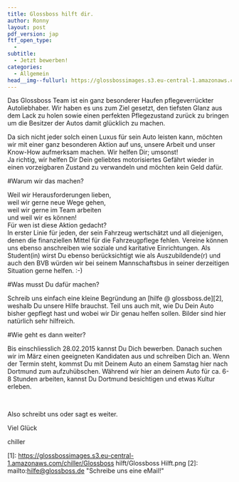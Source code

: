 ```yaml
---
title: Glossboss hilft dir.
author: Ronny
layout: post
pdf_version: jap
ftf_open_type:
  - 
subtitle:
  - Jetzt bewerben!
categories:
  - Allgemein
head__img--fullurl: https://glossbossimages.s3.eu-central-1.amazonaws.com/headerimg/golf7gtd.jpg
---
```

Das Glossboss Team ist ein ganz besonderer Haufen pflegeverrückter Autoliebhaber. Wir haben es uns zum Ziel gesetzt, den tiefsten Glanz aus dem Lack zu holen sowie einen perfekten Pflegezustand zurück zu bringen um die Besitzer der Autos damit glücklich zu machen.

Da sich nicht jeder solch einen Luxus für sein Auto leisten kann, möchten wir mit einer ganz besonderen Aktion auf uns, unsere Arbeit und unser Know-How aufmerksam machen. Wir helfen Dir; umsonst!  
Ja richtig, wir helfen Dir Dein geliebtes motorisiertes Gefährt wieder in einen vorzeigbaren Zustand zu verwandeln und möchten kein Geld dafür.

#Warum wir das machen?

Weil wir Herausforderungen lieben,  
weil wir gerne neue Wege gehen,  
weil wir gerne im Team arbeiten  
und weil wir es können!  
Für wen ist diese Aktion gedacht?  
In erster Linie für jeden, der sein Fahrzeug wertschätzt und all diejenigen, denen die finanziellen Mittel für die Fahrzeugpflege fehlen. Vereine können uns ebenso anschreiben wie soziale und karitative Einrichtungen. Als Student(in) wirst Du ebenso berücksichtigt wie als Auszubildende(r) und auch den BVB würden wir bei seinem Mannschaftsbus in seiner derzeitigen Situation gerne helfen. :-)

#Was musst Du dafür machen?

Schreib uns einfach eine kleine Begründung an [hilfe @ glossboss.de][2], weshalb Du unsere Hilfe brauchst. Teil uns auch mit, wie Du Dein Auto bisher gepflegt hast und wobei wir Dir genau helfen sollen. Bilder sind hier natürlich sehr hilfreich.

#Wie geht es dann weiter?

Bis einschliesslich 28.02.2015 kannst Du Dich bewerben. Danach suchen wir im März einen geeigneten Kandidaten aus und schreiben Dich an. Wenn der Termin steht, kommst Du mit Deinem Auto an einem Samstag hier nach Dortmund zum aufzuhübschen. Während wir hier an deinem Auto für ca. 6-8 Stunden arbeiten, kannst Du Dortmund besichtigen und etwas Kultur erleben.

&nbsp;

Also schreibt uns oder sagt es weiter.

Viel Glück

chiller

 [1]: https://glossbossimages.s3.eu-central-1.amazonaws.com/chiller/Glossboss hilft/Glossboss Hilft.png
 [2]: mailto:hilfe@glossboss.de "Schreibe uns eine eMail!"
